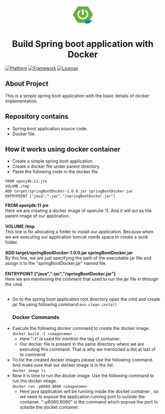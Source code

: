 <p align="center">
        <img width="70" height="70" src="spd.jpg" alt="Spring boot">
  <h1 align="center">Build Spring boot application with Docker</h1>
</p>


[![Platform](https://img.shields.io/badge/Java-11%2B-red)](https://www.oracle.com/java/technologies/javase-jdk11-downloads.html)
[![Framework](https://img.shields.io/badge/Spring%20Boot-2.5.4-green)](https://spring.io/projects/spring-boot)
[![License](https://img.shields.io/badge/License-MIT-green)](https://github.com/VishnuViswam/spring-boot-docker-basic/blob/main/LICENSE)

## About Project
 This is a simple spring boot application with the basic details of docker implementation.


## Repository contains

* Spring boot application source code.
* Docker file.

## How it works using docker container
* Create a simple spring boot application.
* Create a docker file under parent directory.
* Paste the following code in the docker file.

```
FROM openjdk:11-jre
VOLUME /tmp
ADD target/springBootDocker-1.0.0.jar springBootDocker.jar
ENTRYPOINT ["java","-jar","/springBootDocker.jar"]
```
**FROM openjdk:11-jre** <br>
Here we are creating a docker image of openJre 11. And it will act as the parent image of our application.<br><br>
**VOLUME /tmp**<br>
This line is for allocating a folder to install our application. Because when we are executing our application tomcat needs space to create a work folder.<br><br>
**ADD target/springBootDocker-1.0.0.jar springBootDocker.jar**<br>
By this line, we are just specifying the path of the executable jar file and assign it to the "springBootDocker.jar" named file.<br><br>
**ENTRYPOINT ["java","-jar","/springBootDocker.jar"]**<br>
Here we are mentioning the comment that used to run the jar file in through the cmd.<br><br>

* Go to the spring boot application root directory open the cmd and create jar file using following command
  ```mvn clean install```
  ### Docker Commands
* Execute the following docker command to create the docker image.<br>
  ```docker build -t <imagename> .```
  * Here "-t" is used for mention the tag of container.
  * Our docker file is present in the same directory where we are executing this command. That is why we mentioned a dot at last of to commend
* To list the created docker images please use the following command. And make sure that our docker image is in the list.<br>
  ```docker image ls```
* Now it is time to run the docker image. Use the following command to run the docker image.<br>
  ```docker run -p8080:8080 <imagename>```
  * Here java application will be running inside the docket container , so we need to expose the application running port to outside the container. "-p8080:8080" is the command which expose the port to outside the docket container.

